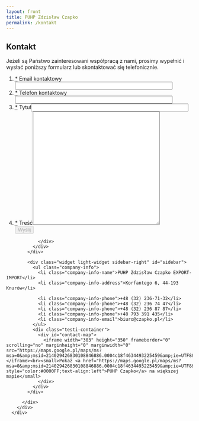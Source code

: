 ```yaml
---
layout: front
title: PUHP Zdzisław Czapko
permalink: /kontakt
---
```



<div id="content">
        <div class="wrapper-with-color-background">
          <div class="content-area-blog">
            <div id="mainarea" class="mainarea-left">
              <div class="contentheadline-wrapper">
                <div class="contentheadline">
                  <h2 id="page-headline">Kontakt</h2>
                </div>
                <div class="blogpost-blog2">
                  <p>Jeżeli są Państwo zainteresowani współpracą z nami, prosimy wypełnić i wysłać poniższy formularz lub skontaktować się telefonicznie.</p>
                  <form accept-charset="UTF-8" action="/dziekujemy" class="simple_form new_inquiry" id="new_inquiry" method="post"><div style="margin:0;padding:0;display:inline"><input name="utf8" type="hidden" value="✓"><input name="authenticity_token" type="hidden" value="E+shWGvCJWzfq0BIW5DMd5Wv099ItuzyQwmJn4C0EmE="></div>
<ol class="forms">
<li class="input email required"><label class="email required" for="inquiry_requester_email"><abbr title="required">*</abbr> Email kontaktowy</label><input class="string email required" id="inquiry_requester_email" maxlength="255" name="inquiry[requester_email]" required="required" size="50" type="email"></li>
<li class="input tel required"><label class="tel required" for="inquiry_requester_phone"><abbr title="required">*</abbr> Telefon kontaktowy</label><input class="string tel required" id="inquiry_requester_phone" maxlength="255" name="inquiry[requester_phone]" required="required" size="50" type="tel"></li>
<li class="input string required"><label class="string required" for="inquiry_subject"><abbr title="required">*</abbr> Tytuł</label><input class="string required" id="inquiry_subject" maxlength="255" name="inquiry[subject]" required="required" size="50" type="text"></li>
<li class="input text required"><label class="text required" for="inquiry_content"><abbr title="required">*</abbr> Treść</label><textarea class="text required" cols="40" id="inquiry_content" name="inquiry[content]" required="required" rows="20"></textarea></li>
<input id="submit_inquiry" name="commit" type="submit" value="Wyślij" disabled='disabled'>
</ol>
</form>

                </div>
              </div>
            </div>

            <div class="widget light-widget sidebar-right" id="sidebar">
              <ul class="company-info">
                <li class="company-info-name">PUHP Zdzisław Czapko EXPORT-IMPORT</li>
                <li class="company-info-address">Korfantego 6, 44-193 Knurów</li>

                <li class="company-info-phone">+48 (32) 236-71-32</li>
                <li class="company-info-phone">+48 (32) 236 74 47</li>
                <li class="company-info-phone">+48 (32) 236 87 87</li>              
                <li class="company-info-phone">+48 793 391 435</li>
                <li class="company-info-email">biuro@czapko.pl</li>
              </ul>            
              <div class="testi-container">
                <div id="contact-map">
                  <iframe width="303" height="350" frameborder="0" scrolling="no" marginheight="0" marginwidth="0" src="https://maps.google.pl/maps/ms?msa=0&amp;msid=214029426830108846886.0004c18f4634493225459&amp;ie=UTF8&amp;t=m&amp;ll=50.211186,18.643799&amp;spn=0.307598,0.416107&amp;z=10&amp;output=embed"></iframe><br><small>Pokaż <a href="https://maps.google.pl/maps/ms?msa=0&amp;msid=214029426830108846886.0004c18f4634493225459&amp;ie=UTF8&amp;t=m&amp;ll=50.211186,18.643799&amp;spn=0.307598,0.416107&amp;z=10&amp;source=embed" style="color:#0000FF;text-align:left">PUHP Czapko</a> na większej mapie</small>
                </div>
              </div>
            </div>

          </div>
        </div>
      </div>